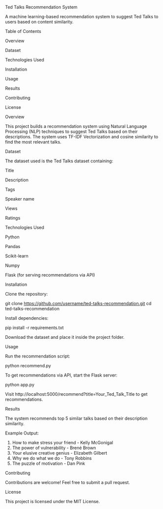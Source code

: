  Ted Talks Recommendation System

A machine learning-based recommendation system to suggest Ted Talks to users based on content similarity.

Table of Contents

Overview

Dataset

Technologies Used

Installation

Usage

Results

Contributing

License

Overview

This project builds a recommendation system using Natural Language Processing (NLP) techniques to suggest Ted Talks based on their descriptions. The system uses TF-IDF Vectorization and cosine similarity to find the most relevant talks.

Dataset

The dataset used is the Ted Talks dataset containing:

Title

Description

Tags

Speaker name

Views

Ratings

Technologies Used

Python

Pandas

Scikit-learn

Numpy

Flask (for serving recommendations via API)

Installation

Clone the repository:

git clone https://github.com/username/ted-talks-recommendation.git
cd ted-talks-recommendation

Install dependencies:

pip install -r requirements.txt

Download the dataset and place it inside the project folder.

Usage

Run the recommendation script:

python recommend.py

To get recommendations via API, start the Flask server:

python app.py

Visit http://localhost:5000/recommend?title=Your_Ted_Talk_Title to get recommendations.

Results

The system recommends top 5 similar talks based on their description similarity.

Example Output:

1. How to make stress your friend - Kelly McGonigal
2. The power of vulnerability - Brené Brown
3. Your elusive creative genius - Elizabeth Gilbert
4. Why we do what we do - Tony Robbins
5. The puzzle of motivation - Dan Pink

Contributing

Contributions are welcome! Feel free to submit a pull request.

License

This project is licensed under the MIT License.

